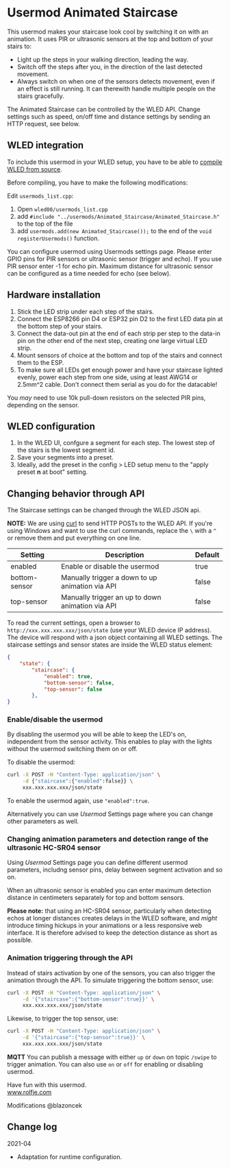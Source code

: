 # Usermod Animated Staircase
This usermod makes your staircase look cool by switching it on with an animation. It uses
PIR or ultrasonic sensors at the top and bottom of your stairs to:

- Light up the steps in your walking direction, leading the way.
- Switch off the steps after you, in the direction of the last detected movement.
- Always switch on when one of the sensors detects movement, even if an effect
  is still running. It can therewith handle multiple people on the stairs gracefully.

The Animated Staircase can be controlled by the WLED API. Change settings such as
speed, on/off time and distance settings by sending an HTTP request, see below.

## WLED integration
To include this usermod in your WLED setup, you have to be able to [compile WLED from source](https://github.com/Aircoookie/WLED/wiki/Compiling-WLED).

Before compiling, you have to make the following modifications:

Edit `usermods_list.cpp`:
1. Open `wled00/usermods_list.cpp`
2. add `#include "../usermods/Animated_Staircase/Animated_Staircase.h"` to the top of the file
3. add `usermods.add(new Animated_Staircase());` to the end of the `void registerUsermods()` function.

You can configure usermod using Usermods settings page.
Please enter GPIO pins for PIR sensors or ultrasonic sensor (trigger and echo).
If you use PIR sensor enter -1 for echo pin.
Maximum distance for ultrasonic sensor can be configured as a time needed for echo (see below).

## Hardware installation
1. Stick the LED strip under each step of the stairs.
2. Connect the ESP8266 pin D4 or ESP32 pin D2 to the first LED data pin at the bottom step
   of your stairs.
3. Connect the data-out pin at the end of each strip per step to the data-in pin on the 
   other end of the next step, creating one large virtual LED strip.
4. Mount sensors of choice at the bottom and top of the stairs and connect them to the ESP.
5. To make sure all LEDs get enough power and have your staircase lighted evenly, power each
   step from one side, using at least AWG14 or 2.5mm^2 cable. Don't connect them serial as you
   do for the datacable!

You _may_ need to use 10k pull-down resistors on the selected PIR pins, depending on the sensor.

## WLED configuration
1. In the WLED UI, confgure a segment for each step. The lowest step of the stairs is the 
   lowest segment id. 
2. Save your segments into a preset. 
3. Ideally, add the preset in the config > LED setup menu to the "apply 
   preset **n** at boot" setting.

## Changing behavior through API
The Staircase settings can be changed through the WLED JSON api.

**NOTE:** We are using [curl](https://curl.se/) to send HTTP POSTs to the WLED API.
If you're using Windows and want to use the curl commands, replace the `\` with a `^`
or remove them and put everything on one line.


| Setting          | Description                                                   | Default |
|------------------|---------------------------------------------------------------|---------|
| enabled          | Enable or disable the usermod                                 | true    |
| bottom-sensor    | Manually trigger a down to up animation via API               | false   | 
| top-sensor       | Manually trigger an up to down animation via API              | false   |


To read the current settings, open a browser to `http://xxx.xxx.xxx.xxx/json/state` (use your WLED 
device IP address). The device will respond with a json object containing all WLED settings. 
The staircase settings and sensor states are inside the WLED status element:

```json
{
    "state": {
        "staircase": {
            "enabled": true,
            "bottom-sensor": false,
            "top-sensor": false
        },
}
```

### Enable/disable the usermod
By disabling the usermod you will be able to keep the LED's on, independent from the sensor
activity. This enables to play with the lights without the usermod switching them on or off.

To disable the usermod:

```bash
curl -X POST -H "Content-Type: application/json" \
     -d {"staircase":{"enabled":false}} \
     xxx.xxx.xxx.xxx/json/state
```

To enable the usermod again, use `"enabled":true`.

Alternatively you can use _Usermod_ Settings page where you can change other parameters as well.

### Changing animation parameters and detection range of the ultrasonic HC-SR04 sensor
Using _Usermod_ Settings page you can define different usermod parameters, includng sensor pins, delay between segment activation and so on.

When an ultrasonic sensor is enabled you can enter maximum detection distance in centimeters separately for top and bottom sensors.

**Please note:** that using an HC-SR04 sensor, particularly when detecting echos at longer
distances creates delays in the WLED software, and _might_ introduce timing hickups in your animations or
a less responsive web interface. It is therefore advised to keep the detection distance as short as possible.

### Animation triggering through the API
Instead of stairs activation by one of the sensors, you can also trigger the animation through
the API. To simulate triggering the bottom sensor, use:

```bash
curl -X POST -H "Content-Type: application/json" \
     -d '{"staircase":{"bottom-sensor":true}}' \
     xxx.xxx.xxx.xxx/json/state
```

Likewise, to trigger the top sensor, use:

```bash
curl -X POST -H "Content-Type: application/json" \
     -d '{"staircase":{"top-sensor":true}}' \
     xxx.xxx.xxx.xxx/json/state
```
**MQTT**
You can publish a message with either `up` or `down` on topic `/swipe` to trigger animation.
You can also use `on` or `off` for enabling or disabling usermod.

Have fun with this usermod.<br/>
www.rolfje.com

Modifications @blazoncek

## Change log
2021-04
* Adaptation for runtime configuration.
